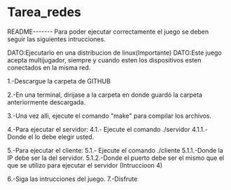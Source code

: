 # Tarea_redes
README-------
Para poder ejecutar correctamente el juego se deben seguir las siguientes intrucciones.

DATO:Ejecutarlo en una distribucion de linux(Importante)
DATO:Este juego acepta multijugador, siempre y cuando esten los dispositivos esten conectados en la misma red.

1.-Descargue la carpeta de GITHUB

2.-En una terminal, dirijase a la carpeta en donde guardó la carpeta anteriormente descargada.

3.-Una vez alli, ejecute el comando "make" para compilar los archivos.

4.-Para ejecutar el servidor:
	4.1.- Ejecute el comando ./servidor <puerto>
		4.1.1.- Donde el <puerto> lo debe elegir usted.
  
5.-Para ejecutar el cliente:
	5.1.- Ejecute el comando ./cliente <IP> <puerto>
		5.1.1.-Donde la IP debe ser la del servidor.
		5.1.2.-Donde el puerto debe ser el mismo que el que se utilizo para ejecutar el servidor (Intruccioon 4)
  
6.-Siga las intrucciones del juego.
7.-Disfrute
